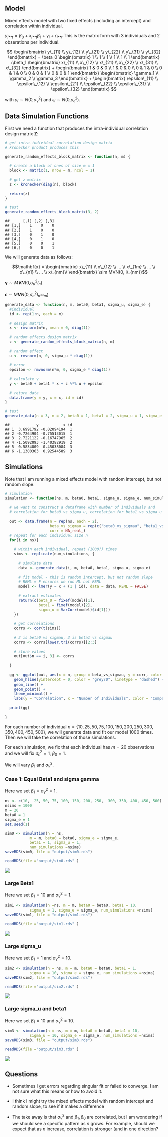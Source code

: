 ## Model

Mixed effects model with two fixed effects (including an intercept) and
correlation within individual.

*y*<sub>*i**t*</sub> = *β*<sub>0</sub> + *x*<sub>*i**t*</sub>*β*<sub>1</sub> + *γ*<sub>*i*</sub> + *ϵ*<sub>*i**t*</sub>
This is the matrix form with 3 individuals and 2 obserations per
individual.

$$
\begin{bmatrix}
y\_{11} \\
y\_{12} \\
y\_{21} \\
y\_{22} \\
y\_{31} \\
y\_{32}
\end{bmatrix} = 
\beta_0 \begin{bmatrix}
1 \\
1 \\
1 \\
1 \\
1 \\
1
\end{bmatrix} +\beta_1 \begin{bmatrix}
x\_{11} \\
x\_{12} \\
x\_{21} \\
x\_{22} \\
x\_{31} \\
x\_{32}
\end{bmatrix} + 
\begin{bmatrix}
1 & 0 & 0 \\
1 & 0 & 0 \\
0 & 1 & 0 \\
0 & 1 & 0 \\
0 & 0 & 1 \\
0 & 0 & 1
\end{bmatrix}
\begin{bmatrix}
\gamma_1 \\
\gamma_2 \\
\gamma_3
\end{bmatrix} +
\begin{bmatrix}
\epsilon\_{11} \\
\epsilon\_{12} \\
\epsilon\_{21} \\
\epsilon\_{22} \\
\epsilon\_{31} \\
\epsilon\_{32}
\end{bmatrix}
$$

with *γ*<sub>*i*</sub> ∼ *N*(0,*σ*<sub>*γ*</sub><sup>2</sup>) and
*ϵ*<sub>*i*</sub> ∼ *N*(0,*σ*<sub>*ϵ*</sub><sup>2</sup>).

## Data Simulation Functions

First we need a function that produces the intra-individual correlation
design matrix **Z**:

``` r
# get intra-individual correlation design matrix
# kronecker product produces this

generate_random_effects_block_matrix <- function(n, m) {
  
  # create a block of ones of size m x 1
  block <- matrix(1, nrow = m, ncol = 1)
  
  # get z matrix
  z <- kronecker(diag(n), block)
  
  return(z)
}

# test
generate_random_effects_block_matrix(3, 2)
```

    ##      [,1] [,2] [,3]
    ## [1,]    1    0    0
    ## [2,]    1    0    0
    ## [3,]    0    1    0
    ## [4,]    0    1    0
    ## [5,]    0    0    1
    ## [6,]    0    0    1

We will generate data as follows:

$$\mathbf{x} = \begin{bmatrix} x\_{11} \\
x\_{12} \\
... \\
x\_{1m} \\
... \\
x\_{n1} \\
... \\
x\_{nm}\\
\end{bmatrix} \sim MVN(0, I\_{nm})$$

**γ** ∼ *M**V**N*(0,*σ*<sub>*u*</sub><sup>2</sup>*I*<sub>*n*</sub>)

**ϵ** ∼ *M**V**N*(0,*σ*<sub>*e*</sub><sup>2</sup>*I*<sub>*n**m*</sub>)

``` r
generate_data <- function(n, m, beta0, beta1, sigma_u, sigma_e) {
  #individual
  id <- rep(1:n, each = m)
  
  # design matrix
  x <- rmvnorm(m*n, mean = 0, diag(1))
  
  # random effects design matrix
  z <- generate_random_effects_block_matrix(n, m)
  
  # random effect
  u <- rmvnorm(n, 0, sigma_u * diag(1))
  
  # error
  epsilon <- rmvnorm(n*m, 0, sigma_e * diag(1))
  
  # calculate y
  y <- beta0 + beta1 * x + z %*% u + epsilon
  
  # return data
  data.frame(y = y, x = x, id = id)
}

# test
generate_data(n = 3, m = 2, beta0 = 1, beta1 = 2, sigma_u = 1, sigma_e = 1)
```

    ##            y           x id
    ## 1  3.6991792 -0.02094194  1
    ## 2 -0.7264904 -0.75513015  1
    ## 3  2.7221122 -0.16747965  2
    ## 4 -1.5092093 -1.40382919  2
    ## 5  0.5834809  0.45038084  3
    ## 6 -1.1300363  0.92544589  3

## Simulations

Note that I am running a mixed effects model with random intercept, but
not random slope.

``` r
# simulation
simulation <- function(ns, m, beta0, beta1, sigma_u, sigma_e, num_simulations){
  
  # we want to construct a dataframe with number of individuals and
  # correlation for beta0 vs sigma_u, correlation for beta1 vs sigma_u
  
  out <- data.frame(n = rep(ns, each = 2), 
                    beta_vs_sigmau = rep(c("beta0_vs_sigmau", "beta1_vs_sigmau"),  length(ns)), 
                    corr = NA_real_)
  # repeat for each individual size n
  for(i in ns){
    
    # within each individual, repeat (1000?) times
    sims <- replicate(num_simulations, {
      
      # simulate data
      data <- generate_data(i, m, beta0, beta1, sigma_u, sigma_e)
      
      # fit model - this is random intercept, but not random slope
      # REML = F ensures we run ML not REML
      model <- lmer(y ~ x + (1 | id), data = data, REML = FALSE)
      
      # extract estimates
      return(c(beta_0 = fixef(model)[1], 
               beta1 = fixef(model)[2], 
               sigma_u = VarCorr(model)$id[1]))
    })
    
    # get correlations
    corrs <- cor(t(sims))
    
    # 2 is beta0 vs sigmau, 3 is beta1 vs sigmau
    corrs <- corrs[lower.tri(corrs)][2:3]
    
    # store values
    out[out$n == i, 3] <- corrs
    
  }
  
  gg <- ggplot(out, aes(x = n, group = beta_vs_sigmau, y = corr, color = beta_vs_sigmau)) + 
    geom_hline(yintercept = 0, color = "grey70", linetype = "dashed") +
    geom_line() + 
    geom_point() + 
    theme_minimal() + 
    labs(y = "Correlation", x = "Number of Individuals", color = "Comparison")
  
  print(gg)
  
}
```

For each number of individual
*n* = {10, 25, 50, 75, 100, 150, 200, 250, 300, 350, 400, 450, 500}, we
will generate data and fit our model 1000 times. Then we will take the
correlation of those simulations.

For each simulation, we fix that each individual has *m* = 20
observations and we will fix *σ*<sub>*ϵ*</sub><sup>2</sup> = 1,
*β*<sub>0</sub> = 1.

We will vary *β*<sub>1</sub> and *σ*<sub>*γ*</sub><sup>2</sup>.

### Case 1: Equal Beta1 and sigma gamma

Here we set *β*<sub>1</sub> = *σ*<sub>*γ*</sub><sup>2</sup> = 1.

``` r
ns <- c(10,  25, 50, 75, 100, 150, 200, 250,  300, 350, 400, 450, 500)
nsims = 1000
m = 20
beta0 = 1
sigma_e = 1
set.seed(1)
```

``` r
sim0 <- simulation(n = ns, 
           m = m, beta0 = beta0, sigma_e = sigma_e,
           beta1 = 1, sigma_u = 1, 
           num_simulations =nsims)
saveRDS(sim0, file = "output/sim0.rds")
```

``` r
readRDS(file ="output/sim0.rds" )
```

![](mixedeffectsmodels_files/figure-markdown_github/unnamed-chunk-6-1.png)

### Large Beta1

Here we set *β*<sub>1</sub> = 10 and *σ*<sub>*γ*</sub><sup>2</sup> = 1.

``` r
sim1 <- simulation(n =ns, m = m, beta0 = beta0, beta1 = 10, 
           sigma_u = 1, sigma_e = sigma_e, num_simulations =nsims)
saveRDS(sim1, file = "output/sim1.rds")
```

``` r
readRDS(file ="output/sim1.rds" )
```

![](mixedeffectsmodels_files/figure-markdown_github/unnamed-chunk-8-1.png)

### Large sigma_u

Here we set *β*<sub>1</sub> = 1 and *σ*<sub>*γ*</sub><sup>2</sup> = 10.

``` r
sim2 <- simulation(n = ns, m = m, beta0 = beta0, beta1 = 1, 
           sigma_u = 10, sigma_e = sigma_e, num_simulations =nsims)
saveRDS(sim2, file = "output/sim2.rds")
```

``` r
readRDS(file ="output/sim2.rds" )
```

![](mixedeffectsmodels_files/figure-markdown_github/unnamed-chunk-10-1.png)

### Large sigma_u and beta1

Here we set *β*<sub>1</sub> = 10 and *σ*<sub>*γ*</sub><sup>2</sup> = 10.

``` r
sim3 <- simulation(n = ns, m = m, beta0 = beta0, beta1 = 10,
           sigma_u = 10, sigma_e = sigma_e, num_simulations =nsims)
saveRDS(sim3, file = "output/sim3.rds")
```

``` r
readRDS(file ="output/sim3.rds" )
```

![](mixedeffectsmodels_files/figure-markdown_github/unnamed-chunk-12-1.png)

## Questions

-   Sometimes I get errors regarding singular fit or failed to converge.
    I am not sure what this means or how to avoid it.

-   I think I might try the mixed effects model with random intercept
    and random slope, to see if it makes a difference

-   The take away is that *σ*<sub>*γ*</sub><sup>2</sup> and
    *β*<sub>1</sub>, *β*<sub>0</sub> are correlated, but I am wondering
    if we should see a specific pattern as *n* grows. For example,
    should we expect that as *n* increase, correlation is stronger (and
    in one direction?
